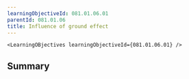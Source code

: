 ```yaml
---
learningObjectiveId: 081.01.06.01
parentId: 081.01.06
title: Influence of ground effect
---
```


```tsx eval
<LearningOBjectives learningObjectiveId={081.01.06.01} />
```

## Summary
